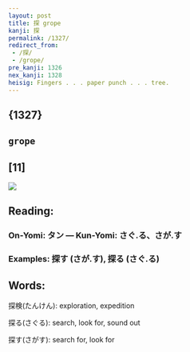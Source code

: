 ```yaml
---
layout: post
title: 探 grope
kanji: 探
permalink: /1327/
redirect_from:
 - /探/
 - /grope/
pre_kanji: 1326
nex_kanji: 1328
heisig: Fingers . . . paper punch . . . tree.
---
```


## {1327}

## `grope`

## [11]

<div class="stroke"><img src="E68EA2.png" /></div>

## Reading:

### On-Yomi: タン &mdash; Kun-Yomi: さぐ.る、さが.す

### Examples: 探す (さが.す), 探る (さぐ.る)

## Words:

探検(たんけん): exploration, expedition

探る(さぐる): search, look for, sound out

探す(さがす): search for, look for
